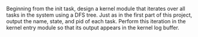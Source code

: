 Beginning from the init task, design a kernel module that iterates over all tasks in the system using a DFS tree. 
Just as in the first part of this project, output the name, state, and pid of each task. 
Perform this iteration in the kernel entry module so that its output appears in the kernel log buffer.
